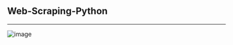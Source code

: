 ## Web-Scraping-Python
---------------------------------
![image](https://user-images.githubusercontent.com/32620288/218273019-63ec9f1d-53f0-4a93-af5b-93b18af5e138.png)
